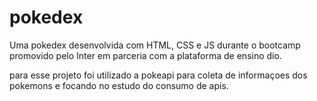 # pokedex 

Uma pokedex desenvolvida com HTML, CSS e JS durante o bootcamp promovido pelo Inter em parceria com a plataforma de ensino dio.

para esse projeto foi utilizado a pokeapi para coleta de informaçoes dos pokemons e focando no estudo do consumo de apis.
